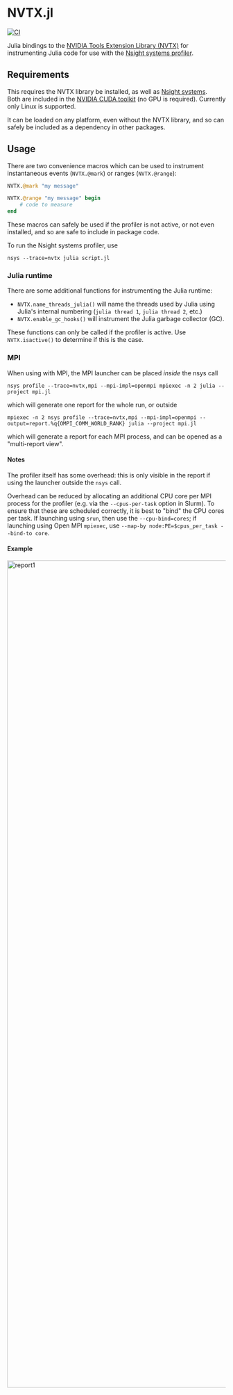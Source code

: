 # NVTX.jl

[![CI](https://github.com/simonbyrne/NVTX.jl/actions/workflows/CI.yml/badge.svg)](https://github.com/simonbyrne/NVTX.jl/actions/workflows/CI.yml)

Julia bindings to the [NVIDIA Tools Extension Library (NVTX)](https://nvidia.github.io/NVTX/doxygen/index.html) for instrumenting Julia code for use with the [Nsight systems profiler](https://developer.nvidia.com/nsight-systems).

## Requirements

This requires the NVTX library be installed, as well as [Nsight systems](https://docs.nvidia.com/nsight-systems/UserGuide/index.html).\
Both are included in the [NVIDIA CUDA toolkit](https://developer.nvidia.com/cuda-toolkit) (no GPU is required). Currently only Linux is supported.

It can be loaded on any platform, even without the NVTX library, and so can safely be included as a dependency in other packages.

## Usage

There are two convenience macros which can be used to instrument instantaneous events (`NVTX.@mark`) or ranges (`NVTX.@range`):

```julia
NVTX.@mark "my message"

NVTX.@range "my message" begin
    # code to measure
end
```
These macros can safely be used if the profiler is not active, or not even installed, and so are safe to include in package code.

To run the Nsight systems profiler, use
```
nsys --trace=nvtx julia script.jl
```

### Julia runtime

There are some additional functions for instrumenting the Julia runtime:

- `NVTX.name_threads_julia()` will name the threads used by Julia using Julia's internal numbering (`julia thread 1`, `julia thread 2`, etc.)
- `NVTX.enable_gc_hooks()` will instrument the Julia garbage collector (GC).

These functions can only be called if the profiler is active. Use `NVTX.isactive()` to determine if this is the case.

### MPI

When using with MPI, the MPI launcher can be placed _inside_ the nsys call
```
nsys profile --trace=nvtx,mpi --mpi-impl=openmpi mpiexec -n 2 julia --project mpi.jl
```
which will generate one report for the whole run, or outside
```
mpiexec -n 2 nsys profile --trace=nvtx,mpi --mpi-impl=openmpi --output=report.%q{OMPI_COMM_WORLD_RANK} julia --project mpi.jl
```
which will generate a report for each MPI process, and can be opened as a "multi-report view".


#### Notes
The profiler itself has some overhead: this is only visible in the report if using the launcher outside the `nsys` call.

Overhead can be reduced by allocating an additional CPU core per MPI process for the profiler (e.g. via the `--cpus-per-task` option in Slurm). To ensure that these are scheduled correctly, it is best to "bind" the CPU cores per task. If launching using `srun`, then use the `--cpu-bind=cores`; if launching using Open MPI `mpiexec`, use `--map-by node:PE=$cpus_per_task --bind-to core`.


#### Example

<img width="1904" alt="report1" src="https://user-images.githubusercontent.com/187980/182362221-aea7eb12-a736-406b-807f-1e1c46c406d0.png">
